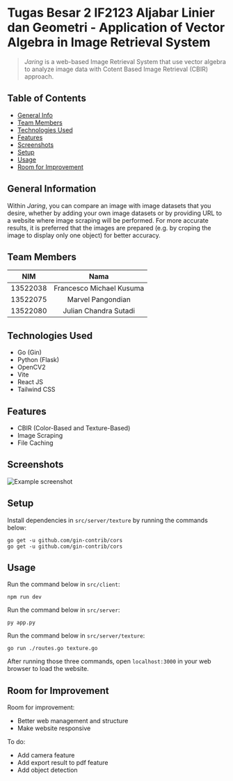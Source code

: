 # Tugas Besar 2 IF2123 Aljabar Linier dan Geometri - Application of Vector Algebra in Image Retrieval System

> _Jaring_ is a web-based Image Retrieval System that use vector algebra to analyze image data with Cotent Based Image Retrieval (CBIR) approach.

## Table of Contents
* [General Info](#general-information)
* [Team Members](#team-members)
* [Technologies Used](#technologies-used)
* [Features](#features)
* [Screenshots](#screenshots)
* [Setup](#setup)
* [Usage](#usage)
* [Room for Improvement](#room-for-improvement)


## General Information
Within _Jaring_, you can compare an image with image datasets that you desire, whether by adding your own image datasets or by providing URL to a website where image scraping will be performed. For more accurate results, it is preferred that the images are prepared (e.g. by croping the image to display only one object) for better accuracy.

## Team Members
| **NIM**  |       **Nama**           |
| :------: | :----------------------: |
| 13522038 | Francesco Michael Kusuma |
| 13522075 |    Marvel Pangondian     |
| 13522080 |  Julian Chandra Sutadi   |

## Technologies Used
- Go (Gin) 
- Python (Flask)
- OpenCV2
- Vite
- React JS
- Tailwind CSS


## Features
- CBIR (Color-Based and Texture-Based)
- Image Scraping
- File Caching


## Screenshots
![Example screenshot](./img/screenshot.png)
<!-- If you have screenshots you'd like to share, include them here. -->


## Setup
Install dependencies in `src/server/texture` by running the commands below:
```
go get -u github.com/gin-contrib/cors
go get -u github.com/gin-contrib/cors
```


## Usage
Run the command below in `src/client`:
```
npm run dev
```
Run the command below in `src/server`:
```
py app.py
```
Run the command below in `src/server/texture`:
```
go run ./routes.go texture.go
```
After running those three commands, open `localhost:3000` in your web browser to load the website.


## Room for Improvement
Room for improvement:
- Better web management and structure
- Make website responsive 

To do:
- Add camera feature
- Add export result to pdf feature
- Add object detection
  
